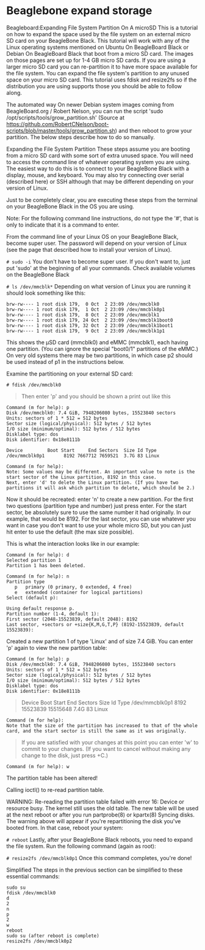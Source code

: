 # Beaglebone expand storage

Beagleboard:Expanding File System Partition On A microSD
This is a tutorial on how to expand the space used by the file system on an external micro SD card on your BeagleBone Black. 
This tutorial will work with any of the Linux operating systems mentioned on Ubuntu On BeagleBoard Black or Debian On BeagleBoard Black
that boot from a micro SD card. The images on those pages are set up for 1-4 GB micro SD cards. If you are using a larger micro SD card
you can re-partition it to have more space available for the file system. You can expand the file system's partition to any unused space
on your micro SD card. This tutorial uses fdisk and resize2fs so if the distribution you are using supports those you should be able to
follow along.


The automated way
On newer Debian system images coming from BeagleBoard.org / Robert Nelson, you can run the script 'sudo /opt/scripts/tools/grow_partition.sh' (Source at https://github.com/RobertCNelson/boot-scripts/blob/master/tools/grow_partition.sh) and then reboot to grow your partition. The below steps describe how to do so manually.

Expanding the File System Partition
These steps assume you are booting from a micro SD card with some sort of extra unused space. You will need to access the command line of whatever operating system you are using. The easiest way to do this is to connect to your BeagleBone Black with a display, mouse, and keyboard. You may also try connecting over serial (described here) or SSH although that may be different depending on your version of Linux.

Just to be completely clear, you are executing these steps from the terminal on your BeagleBone Black in the OS you are using.

Note: For the following command line instructions, do not type the '#', that is only to indicate that it is a command to enter.

From the command line of your Linux OS on your BeagleBone Black, become super user. The password will depend on your version of Linux (see the page that described how to install your version of Linux).

```# sudo -i```
You don't have to become super user. If you don't want to, just put 'sudo' at the beginning of all your commands.
Check available volumes on the BeagleBone Black

```# ls /dev/mmcblk*```
Depending on what version of Linux you are running it should look something like this:
```
brw-rw---- 1 root disk 179,  0 Oct  2 23:09 /dev/mmcblk0
brw-rw---- 1 root disk 179,  1 Oct  2 23:09 /dev/mmcblk0p1
brw-rw---- 1 root disk 179,  8 Oct  2 23:09 /dev/mmcblk1
brw-rw---- 1 root disk 179, 24 Oct  2 23:09 /dev/mmcblk1boot0
brw-rw---- 1 root disk 179, 32 Oct  2 23:09 /dev/mmcblk1boot1
brw-rw---- 1 root disk 179,  9 Oct  2 23:09 /dev/mmcblk1p1
```
This shows the μSD card (mmcblk0) and eMMC (mmcblk1), each having one partition. (You can ignore the special "boot0/1" 
partitions of the eMMC.) On very old systems there may be two partitions, in which case p2 should be used instead of p1 
in the instructions below.

Examine the partitioning on your external SD card:

```
# fdisk /dev/mmcblk0
```
>Then enter 'p' and you should be shown a print out like this

```
Command (m for help): p
Disk /dev/mmcblk0: 7.4 GiB, 7948206080 bytes, 15523840 sectors
Units: sectors of 1 * 512 = 512 bytes
Sector size (logical/physical): 512 bytes / 512 bytes
I/O size (minimum/optimal): 512 bytes / 512 bytes
Disklabel type: dos
Disk identifier: 0x18e8111b
```
```
Device         Boot Start     End Sectors  Size Id Type
/dev/mmcblk0p1       8192 7667712 7659521  3.7G 83 Linux
```
```
Command (m for help):
Note: Some values may be different. An important value to note is the start sector of the Linux partition, 8192 in this case.
Next, enter 'd' to delete the Linux partition. (If you have two partitions it will ask which partition to delete, which should be 2.)
```
Now it should be recreated: enter 'n' to create a new partition. For the first two questions (partition type and number) just press enter. For the start sector, be absolutely sure to use the same number it had originally. In our example, that would be 8192. For the last sector, you can use whatever you want in case you don't want to use your whole micro SD, but you can just hit enter to use the default (the max size possible).

This is what the interaction looks like in our example:
```
Command (m for help): d
Selected partition 1
Partition 1 has been deleted.
```
```
Command (m for help): n
Partition type
   p   primary (0 primary, 0 extended, 4 free)
   e   extended (container for logical partitions)
Select (default p): 
```
```
Using default response p.
Partition number (1-4, default 1): 
First sector (2048-15523839, default 2048): 8192
Last sector, +sectors or +size{K,M,G,T,P} (8192-15523839, default 15523839): 
```
Created a new partition 1 of type 'Linux' and of size 7.4 GiB.
You can enter 'p' again to view the new partition table:
```
Command (m for help): p
Disk /dev/mmcblk0: 7.4 GiB, 7948206080 bytes, 15523840 sectors
Units: sectors of 1 * 512 = 512 bytes
Sector size (logical/physical): 512 bytes / 512 bytes
I/O size (minimum/optimal): 512 bytes / 512 bytes
Disklabel type: dos
Disk identifier: 0x18e8111b
```
>Device         Boot Start      End  Sectors  Size Id Type
/dev/mmcblk0p1       8192 15523839 15515648  7.4G 83 Linux
```
Command (m for help):
Note that the size of the partition has increased to that of the whole card, and the start sector is still the same as it was originally.
```
>If you are satisfied with your changes at this point you can enter 'w' to commit to your changes. (If you want to cancel without making any change to the disk, just press <CTRL>+C.)
```
Command (m for help): w
```

The partition table has been altered!

Calling ioctl() to re-read partition table.

WARNING: Re-reading the partition table failed with error 16: Device or resource busy.
The kernel still uses the old table. The new table will be used at
the next reboot or after you run partprobe(8) or kpartx(8)
Syncing disks.
The warning above will appear if you're repartitioning the disk you've booted from. In that case, reboot your system:

```# reboot```
Lastly, after your BeagleBone Black reboots, you need to expand the file system. Run the following command (again as root):

```# resize2fs /dev/mmcblk0p1```
Once this command completes, you're done!

Simplified
The steps in the previous section can be simplified to these essential commands:

```
sudo su
fdisk /dev/mmcblk0
d
2
n
p
2
w
reboot
sudo su (after reboot is complete)
resize2fs /dev/mmcblk0p2
```
